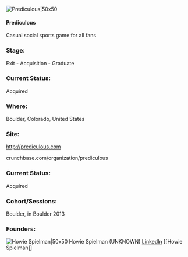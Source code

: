 

![Prediculous|50x50](https://s3.amazonaws.com/photos.angel.co/startups/i/167795-2f04e46c4a6abf54ca8883353c9196ae-thumb_jpg.jpg?buster=1360655512)

#### Prediculous
Casual social sports game for all fans

### Stage: 
Exit - Acquisition - Graduate 

### Current Status: 
Acquired

### Where:
Boulder, Colorado, United States

### Site:
http://prediculous.com



crunchbase.com/organization/prediculous

### Current Status: 
Acquired

### Cohort/Sessions: 
Boulder, in Boulder 2013

### Founders: 

![Howie Spielman|50x50](http://prediculous.s3.amazonaws.com/image/HS01.jpg) Howie Spielman (UNKNOWN) [LinkedIn](https://) [[Howie Spielman]]


